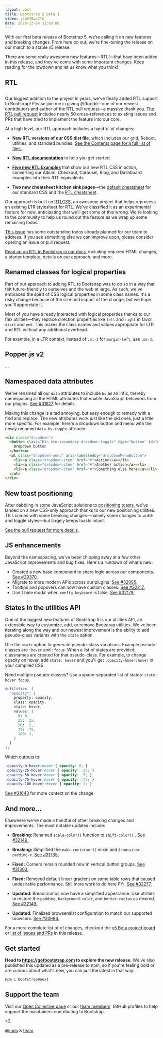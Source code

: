 ```yaml
---
layout: post
title: Bootstrap 5 Beta 1
video: y2bVIBwpCTA
date: 2020-12-04 11:00:00
---
```


With our first beta release of Bootstrap 5, we're calling it on new features and breaking changes. From here on out, we're fine-tuning the release on our march to a stable v5 release.

There are some really awesome new features—RTL!—that have been added in this release, and they've come with some important changes. Keep reading for the lowdown and let us know what you think!

## RTL

![]()

Our biggest addition to the project in years, we've finally added RTL support to Bootstrap! Please join me in giving @ffoodd—one of our newest contributors and author of the RTL pull request—a massive thank you. [The RTL pull request](https://github.com/twbs/bootstrap/pull/30980) includes nearly 50 cross-references to existing issues and PRs that have tried to implement the feature into our core.

At a high level, our RTL approach includes a handful of changes:

- **New RTL versions of our CSS dist file**, which includes our grid, Reboot, utilities, and standard bundles. [See the Contents page for a full list of files.](https://getbootstrap.com/docs/5.0/getting-started/contents/)

- **[New RTL documentation](https://getbootstrap.com/docs/5.0/getting-started/rtl/)** to help you get started.

- **[Five new RTL Examples](https://getbootstrap.com/docs/5.0/examples/#rtl)** that show our new RTL CSS in action, converting our Album, Checkout, Carousel, Blog, and Dashboard examples into their RTL equivalents.

- **Two new cheatsheet kitchen sink pages**—the [default cheatsheet](https://getbootstrap.com/docs/5.0/examples/cheatsheet/) for our standard CSS and the [RTL cheatsheet](https://getbootstrap.com/docs/5.0/examples/cheatsheet-rtl/).

Our approach is built on [RTLCSS](https://rtlcss.com/), an awesome project that helps reprocess an existing LTR stylesheet for RTL. We've classified it as an experimental feature for now, anticipating that we'll get some of this wrong. We're looking to the community to help us round out the feature as we wrap up some remaining todos.

[This issue](https://github.com/twbs/bootstrap/issues/32330) has some outstanding todos already planned for our team to address. If you see something else we can improve upon, please consider opening an issue or pull request.

[Read up on RTL in Bootstrap in our docs](https://getbootstrap.com/docs/5.0/getting-started/rtl/), including required HTML changes, a starter template, details on our approach, and more.

## Renamed classes for logical properties

Part of our approach to adding RTL to Bootstrap was to do so in a way that felt future-friendly to ourselves and the web at large. As such, we've embraced the spirit of CSS logical properties in some class names. It's a risky change because of the size and impact of the change, but we hope you'll appreciate it.

Most of you have already interacted with logical properties thanks to our flex utilities—they replace direction properties like `left` and `right` in favor `start` and `end`. This makes the class names and values appropriate for LTR and RTL without any additional overhead.

For example, in a LTR context, instead of `.ml-3` for `margin-left`, use `.ms-3`.

## Popper.js v2

...

## Namespaced data attributes

We've renamed all our `data` attributes to include `bs` as an infix, thereby namespacing all the HTML attributes that enable JavaScript behaviors from our plugins. [See #31827](https://github.com/twbs/bootstrap/pull/31827) for details.

Making this change is a tad annoying, but easy enough to remedy with a find and replace. The new attributes work just like the old ones, just a little more specific. For example, here's a dropdown button and menu with the newly renamed `data-bs-toggle` attribute.


```html
<div class="dropdown">
  <button class="btn btn-secondary dropdown-toggle" type="button" id="dropdownMenuButton" data-bs-toggle="dropdown" aria-expanded="false">
    Dropdown button
  </button>
  <ul class="dropdown-menu" aria-labelledby="dropdownMenuButton">
    <li><a class="dropdown-item" href="#">Action</a></li>
    <li><a class="dropdown-item" href="#">Another action</a></li>
    <li><a class="dropdown-item" href="#">Something else here</a></li>
  </ul>
</div>
```

## New toast positioning

After dabbling in some JavaScript solutions to [positioning toasts](https://getbootstrap.com/docs/5.0/components/toasts/#placement), we've landed on a new CSS-only approach thanks to our new positioning utilities. This comes with some breaking changes—namely some changes to `width` and toggle styles—but largely keeps toasts intact.

[See the pull request for more details.](https://github.com/twbs/bootstrap/pull/32280/)

## JS enhancements

Beyond the namespacing, we've been chipping away at a few other JavaScript improvements and bug fixes. Here's a rundown of what's new:

- Created a new base component to share logic across our components. [See #29370.](https://github.com/twbs/bootstrap/pull/29370)
- Migrate to more modern APIs across our plugins. [See #32095.](https://github.com/twbs/bootstrap/pull/32095)
- Tooltips and popovers can now have custom classes. [See #32217.](https://github.com/twbs/bootstrap/pull/32217)
- Don't hide modal when `config.keyboard` is false. [See #32179.](https://github.com/twbs/bootstrap/pull/32179)

## States in the utilities API

One of the biggest new features of Bootstrap 5 is our utilities API, an extensible way to customize, add, or remove Bootstrap utilities. We've been iterating along the way and our newest improvement is the ability to add pseudo-class variants with the `state` option.

Use the `state` option to generate pseudo-class variations. Example pseudo-classes are `:hover` and `:focus`. When a list of states are provided, classnames are created for that pseudo-class. For example, to change opacity on hover, add `state: hover` and you'll get `.opacity-hover:hover` in your compiled CSS.

Need multiple pseudo-classes? Use a space-separated list of states: `state: hover focus`.

```scss
$utilities: (
  "opacity": (
    property: opacity,
    class: opacity,
    state: hover,
    values: (
      0: 0,
      25: .25,
      50: .5,
      75: .75,
      100: 1,
    )
  )
);
```

Which outputs to:

```css
.opacity-0-hover:hover { opacity: 0; }
.opacity-25-hover:hover { opacity: .25; }
.opacity-50-hover:hover { opacity: .5; }
.opacity-75-hover:hover { opacity: .75; }
.opacity-100-hover:hover { opacity: 1; }
```

[See #31643](https://github.com/twbs/bootstrap/pull/31643) for more context on the change.

## And more...

Elsewhere we've made a handful of other breaking changes and improvements. The most notable updates include:

- **Breaking:** Renamed  `scale-color()` function to `shift-color()` . [See #32149.](https://github.com/twbs/bootstrap/pull/32149)

- **Breaking:** Simplified the `make-container()` mixin and `$container-padding-x`. [See #31735.](https://github.com/twbs/bootstrap/pull/31735)

- **Fixed:** Corners remain rounded now in vertical button groups. [See #31303.](https://github.com/twbs/bootstrap/pull/31303)

- **Fixed:** Removed default linear gradient on some table rows that caused undesirable performance. Still more work to do here FYI. [See #32277.](https://github.com/twbs/bootstrap/pull/32277)

- **Updated:** Breadcrumbs now have a simplified appearance. Use utilities to restore the `padding`, `background-color`, and `border-radius` as desired. [See #32149.](https://github.com/twbs/bootstrap/pull/32149)

- **Updated:** Finalized browserslist configuration to match our supported browsers. [See #30986.](https://github.com/twbs/bootstrap/pull/30986)

For a more complete list of of changes, checkout the [v5 Beta project board](https://github.com/twbs/bootstrap/projects/26) or [list of issues and PRs](https://github.com/twbs/bootstrap/issues?q=is%3Aclosed+project%3Atwbs%2Fbootstrap%2F26+) in this release.

## Get started

**Head to <https://getbootstrap.com> to explore the new release.** We've also published this updated as a pre-release to npm, so if you're feeling bold or are curious about what's new, you can pull the latest in that way.

```sh
npm i bootstrap@next
```

## Support the team

Visit our [Open Collective page](https://opencollective.com/bootstrap) or our [team members](https://github.com/orgs/twbs/people)' GitHub profiles to help support the maintainers contributing to Bootstrap.

<3,<br>

[@mdo](https://github.com/mdo) & [team](https://github.com/twbs)
